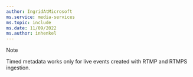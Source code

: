```yaml
---
author: IngridAtMicrosoft
ms.service: media-services
ms.topic: include
ms.date: 11/09/2022
ms.author: inhenkel
---
```


<!-- Use the portal to create a media services account. -->

> [!NOTE]
> Timed metadata works only for live events created with RTMP and RTMPS ingestion.
